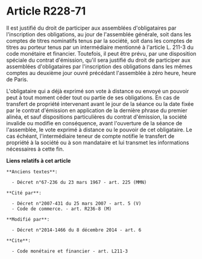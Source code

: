 # Article R228-71

Il est justifié du droit de participer aux assemblées d'obligataires par l'inscription des obligations, au jour de
l'assemblée générale, soit dans les comptes de titres nominatifs tenus par la société, soit dans les comptes de titres au
porteur tenus par un intermédiaire mentionné à l'article L. 211-3 du code monétaire et financier. Toutefois, il peut être
prévu, par une disposition spéciale du contrat d'émission, qu'il sera justifié du droit de participer aux assemblées
d'obligataires par l'inscription des obligations dans les mêmes comptes au deuxième jour ouvré précédant l'assemblée à zéro
heure, heure de Paris. 

L'obligataire qui a déjà exprimé son vote à distance ou envoyé un pouvoir peut à tout moment céder tout ou partie de ses
obligations. En cas de transfert de propriété intervenant avant le jour de la séance ou la date fixée par le contrat
d'émission en application de la dernière phrase du premier alinéa, et sauf dispositions particulières du contrat d'émission,
la société invalide ou modifie en conséquence, avant l'ouverture de la séance de l'assemblée, le vote exprimé à distance ou
le pouvoir de cet obligataire. Le cas échéant, l'intermédiaire teneur de compte notifie le transfert de propriété à la
société ou à son mandataire et lui transmet les informations nécessaires à cette fin.

**Liens relatifs à cet article**

	**Anciens textes**:

	  - Décret n°67-236 du 23 mars 1967 - art. 225 (MMN)

	**Cité par**:

	  - Décret n°2007-431 du 25 mars 2007 - art. 5 (V)
	  - Code de commerce. - art. R236-8 (M)

	**Modifié par**:

	  - Décret n°2014-1466 du 8 décembre 2014 - art. 6

	**Cite**:

	  - Code monétaire et financier - art. L211-3
